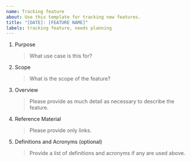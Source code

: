```yaml
---
name: Tracking feature
about: Use this template for tracking new features.
title: "[DATE]: [FEATURE NAME]"
labels: tracking feature, needs planning
---
```


1. Purpose
    > What use case is this for?


2. Scope
    > What is the scope of the feature?


3. Overview
    > Please provide as much detail as necessary to describe the feature.


4. Reference Material
    > Please provide only links.


5. Definitions and Acronyms (optional)
    > Provide a list of definitions and acronyms if any are used above.
